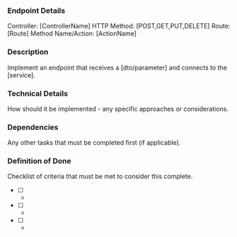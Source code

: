 ### Endpoint Details
Controller: [ControllerName]
HTTP Method: [POST,GET,PUT,DELETE]
Route: [Route]
Method Name/Action: [ActionName]

### Description
Implement an endpoint that receives a [dto/parameter] and connects to the [service].

### Technical Details
How should it be implemented -  any specific approaches or considerations.

### Dependencies
Any other tasks that must be completed first (if applicable).

### Definition of Done
Checklist of criteria that must be met to consider this complete.
- [ ] -
- [ ] - 
- [ ] -
